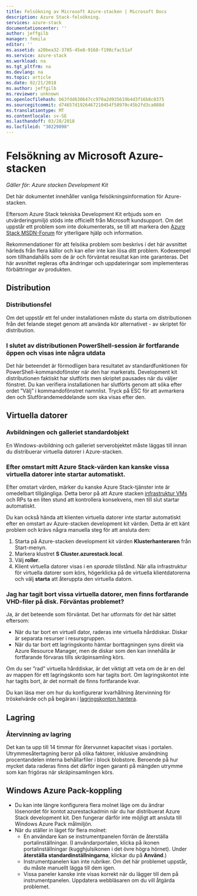 ```yaml
---
title: Felsökning av Microsoft Azure-stacken | Microsoft Docs
description: Azure Stack-felsökning.
services: azure-stack
documentationcenter: ''
author: jeffgilb
manager: femila
editor: ''
ms.assetid: a20bea32-3705-45e8-9168-f198cfac51af
ms.service: azure-stack
ms.workload: na
ms.tgt_pltfrm: na
ms.devlang: na
ms.topic: article
ms.date: 02/21/2018
ms.author: jeffgilb
ms.reviewer: unknown
ms.openlocfilehash: b63fdd630647cc970a2d935619b4d3f16b8c0375
ms.sourcegitcommit: d74657d1926467210454f58970c45b2fd3ca088d
ms.translationtype: MT
ms.contentlocale: sv-SE
ms.lasthandoff: 03/28/2018
ms.locfileid: "30229898"
---
```

# <a name="microsoft-azure-stack-troubleshooting"></a>Felsökning av Microsoft Azure-stacken

*Gäller för: Azure stacken Development Kit*

Det här dokumentet innehåller vanliga felsökningsinformation för Azure-stacken. 

Eftersom Azure Stack tekniska Development Kit erbjuds som en utvärderingsmiljö stöds inte officiellt från Microsoft kundsupport. Om det uppstår ett problem som inte dokumenterats, se till att markera den [Azure Stack MSDN-Forum](https://social.msdn.microsoft.com/Forums/azure/home?forum=azurestack) för ytterligare hjälp och information.  

Rekommendationer för att felsöka problem som beskrivs i det här avsnittet härleds från flera källor och kan eller inte kan lösa ditt problem. Kodexempel som tillhandahålls som de är och förväntat resultat kan inte garanteras. Det här avsnittet regleras ofta ändringar och uppdateringar som implementeras förbättringar av produkten.

## <a name="deployment"></a>Distribution
### <a name="deployment-failure"></a>Distributionsfel
Om det uppstår ett fel under installationen måste du starta om distributionen från det felande steget genom att använda kör alternativet - av skriptet för distribution.  


### <a name="at-the-end-of-the-deployment-the-powershell-session-is-still-open-and-doesnt-show-any-output"></a>I slutet av distributionen PowerShell-session är fortfarande öppen och visas inte några utdata
Det här beteendet är förmodligen bara resultatet av standardfunktionen för PowerShell-kommandofönster när den har markerats. Development kit distributionen faktiskt har slutförts men skriptet pausades när du väljer fönstret. Du kan verifiera installationen har slutförts genom att söka efter ordet ”Välj” i kommandofönstret namnlist.  Tryck på ESC för att avmarkera den och Slutförandemeddelande som ska visas efter den.

## <a name="virtual-machines"></a>Virtuella datorer
### <a name="default-image-and-gallery-item"></a>Avbildningen och galleriet standardobjekt
En Windows-avbildning och galleriet serverobjektet måste läggas till innan du distribuerar virtuella datorer i Azure-stacken.

### <a name="after-restarting-my-azure-stack-host-some-vms-may-not-automatically-start"></a>Efter omstart mitt Azure Stack-värden kan kanske vissa virtuella datorer inte startar automatiskt.
Efter omstart värden, märker du kanske Azure Stack-tjänster inte är omedelbart tillgängliga.  Detta beror på att Azure stacken [infrastruktur VMs](..\azure-stack\asdk\asdk-architecture.md#virtual-machine-roles) och RPs ta en liten stund att kontrollera konsekvens, men till slut startar automatiskt.

Du kan också hända att klienten virtuella datorer inte startar automatiskt efter en omstart av Azure-stacken development kit värden. Detta är ett känt problem och krävs några manuella steg för att ansluta dem:

1.  Starta på Azure-stacken development kit värden **Klusterhanteraren** från Start-menyn.
2.  Markera klustret **S Cluster.azurestack.local**.
3.  Välj **roller**.
4.  Klient virtuella datorer visas i en *sparade* tillstånd. När alla infrastruktur för virtuella datorer som körs, högerklicka på de virtuella klientdatorerna och välj **starta** att återuppta den virtuella datorn.

### <a name="i-have-deleted-some-virtual-machines-but-still-see-the-vhd-files-on-disk-is-this-behavior-expected"></a>Jag har tagit bort vissa virtuella datorer, men finns fortfarande VHD-filer på disk. Förväntas problemet?
Ja, är det beteende som förväntat. Det har utformats för det här sättet eftersom:

* När du tar bort en virtuell dator, raderas inte virtuella hårddiskar. Diskar är separata resurser i resursgruppen.
* När du tar bort ett lagringskonto hämtar borttagningen syns direkt via Azure Resource Manager, men de diskar som den kan innehålla är fortfarande förvaras tills skräpinsamling körs.

Om du ser ”rad” virtuella hårddiskar, är det viktigt att veta om de är en del av mappen för ett lagringskonto som har tagits bort. Om lagringskontot inte har tagits bort, är det normalt de finns fortfarande kvar.

Du kan läsa mer om hur du konfigurerar kvarhållning återvinning för tröskelvärde och på begäran i [lagringskonton hantera](azure-stack-manage-storage-accounts.md).

## <a name="storage"></a>Lagring
### <a name="storage-reclamation"></a>Återvinning av lagring
Det kan ta upp till 14 timmar för återvunnet kapacitet visas i portalen. Utrymmesåtertagning beror på olika faktorer, inklusive användning procentandelen interna behållarfiler i block blobstore. Beroende på hur mycket data raderas finns det därför ingen garanti på mängden utrymme som kan frigöras när skräpinsamlingen körs.

## <a name="windows-azure-pack-connector"></a>Windows Azure Pack-koppling
* Du kan inte längre konfigurera flera molnet läge om du ändrar lösenordet för kontot azurestackadmin när du har distribuerat Azure Stack development kit. Den fungerar därför inte möjligt att ansluta till Windows Azure Pack målmiljön.
* När du ställer in läget för flera molnet:
    * En användare kan se instrumentpanelen förrän de återställa portalinställningar. (I användarportalen, klicka på ikonen portalinställningar (kugghjulsikonen i det övre högra hörnet). Under **återställa standardinställningarna**, klickar du på **Använd**.)
    * Instrumentpanelen kan inte rubriker. Om det här problemet uppstår, du måste manuellt lägga till dem igen.
    * Vissa paneler kanske inte visas korrekt när du lägger till dem på instrumentpanelen. Uppdatera webbläsaren om du vill åtgärda problemet.



